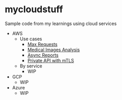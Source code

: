 # mycloudstuff
Sample code from my learnings using cloud services

* AWS
    * Use cases
        * [Max Requests](aws/use%20cases/max-requests)
        * [Medical Images Analysis](aws/use%20cases/medical-images)
        * [Async Reports](aws/use%20cases/async-reports)
        * [Private API with mTLS](aws/use%20cases/private-api.mtls)
    * By service
        - WIP
* GCP
    * WIP
* Azure
    * WIP